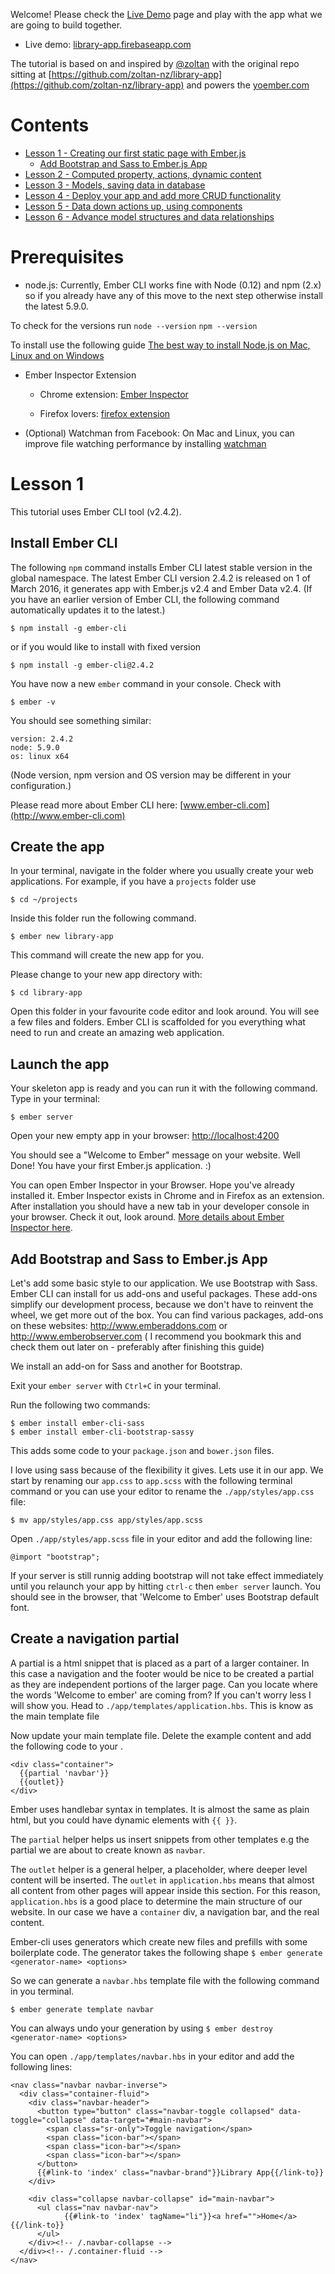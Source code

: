 Welcome! Please check the [Live Demo](https://library-app.firebaseapp.com) page and play with the app what we are going to build together.

* Live demo: [library-app.firebaseapp.com](https://library-app.firebaseapp.com/)

The tutorial is based on and inspired by [@zoltan](https://github.com/zoltan-nz) with the original repo sitting at [https://github.com/zoltan-nz/library-app](https://github.com/zoltan-nz/library-app) and powers the [yoember.com](http://yoember.com/) 

# Contents

* [Lesson 1 - Creating our first static page with Ember.js](#lesson-1)
  * [Add Bootstrap and Sass to Ember.js App](#ember-bootstrap-sass)
* [Lesson 2 - Computed property, actions, dynamic content](#lesson-2)
* [Lesson 3 - Models, saving data in database](#lesson-3)
* [Lesson 4 - Deploy your app and add more CRUD functionality](#lesson-4)
* [Lesson 5 - Data down actions up, using components](#lesson-5)
* [Lesson 6 - Advance model structures and data relationships](#lesson-6)

# Prerequisites

- node.js: Currently, Ember CLI works fine with Node (0.12) and npm (2.x) so if you already have any of this move to the next step otherwise install the latest 5.9.0.

To check for the versions run 
`node --version`
`npm --version`

To install use the following guide
  [The best way to install Node.js on Mac, Linux and on Windows](http://yoember.com/nodejs/the-best-way-to-install-node-js/)

- Ember Inspector Extension

   - Chrome extension: [Ember Inspector](https://chrome.google.com/webstore/detail/ember-inspector/bmdblncegkenkacieihfhpjfppoconhi?hl=en)

   - Firefox lovers: [firefox extension](https://addons.mozilla.org/en-US/firefox/addon/ember-inspector/)

- (Optional) Watchman from Facebook: On Mac and Linux, you can improve file watching performance by installing [watchman](https://facebook.github.io/watchman/docs/install.html)


# Lesson 1

This tutorial uses Ember CLI tool (v2.4.2).

## Install Ember CLI 

The following `npm` command installs Ember CLI latest stable version in the global namespace. The latest Ember CLI version 2.4.2 is released on 1 of March 2016, it generates app with Ember.js v2.4 and Ember Data v2.4. (If you have an earlier version of Ember CLI, the following command automatically updates it to the latest.)

    $ npm install -g ember-cli
    
or if you would like to install with fixed version

    $ npm install -g ember-cli@2.4.2

You have now a new `ember` command in your console. Check with

    $ ember -v
    
You should see something similar:

```
version: 2.4.2 
node: 5.9.0 
os: linux x64 
```

(Node version, npm version and OS version may be different in your configuration.)

Please read more about Ember CLI here: [www.ember-cli.com](http://www.ember-cli.com)

## Create the app

In your terminal, navigate in the folder where you usually create your web applications.
For example, if you have a `projects` folder use 

```
$ cd ~/projects
```

Inside this folder run the following command.

    $ ember new library-app

This command will create the new app for you.

Please change to your new app directory with: 

```
$ cd library-app
```

Open this folder in your favourite code editor and look around. You will see a few files and folders. Ember CLI is scaffolded for you everything what need to run and create an amazing web application. 

## Launch the app

Your skeleton app is ready and you can run it with the following command. Type in your terminal:

    $ ember server

Open your new empty app in your browser: <a href="http://localhost:4200" target="_blank">http://localhost:4200</a>

You should see a "Welcome to Ember" message on your website. Well Done! You have your first Ember.js application. :)

You can open Ember Inspector in your Browser. Hope you've already installed it. Ember Inspector exists in Chrome and in Firefox as an extension. After installation you should have a new tab in your developer console in your browser. Check it out, look around. [More details about Ember Inspector here](https://guides.emberjs.com/v2.4.0/ember-inspector/installation/). 

## Add Bootstrap and Sass to Ember.js App

Let's add some basic style to our application. We use Bootstrap with Sass. Ember CLI can install for us add-ons and useful packages. These add-ons simplify our development process, because we don't have to reinvent the wheel, we get more out of the box. You can find various packages, add-ons on these websites: http://www.emberaddons.com or http://www.emberobserver.com ( I recommend you bookmark this and check them out later on - preferably after finishing this guide)

We install an add-on for Sass and another for Bootstrap.

Exit your `ember server` with `Ctrl+C` in your terminal.

Run the following two commands:

```
$ ember install ember-cli-sass
$ ember install ember-cli-bootstrap-sassy
```

This adds some code to your `package.json` and `bower.json` files.

I love using sass because of the flexibility it gives. Lets use it in our app. We start by renaming our `app.css` to `app.scss` with the following terminal command or you can use your editor to rename the `./app/styles/app.css` file:

```
$ mv app/styles/app.css app/styles/app.scss
```

Open `./app/styles/app.scss` file in your editor and add the following line:

```
@import "bootstrap";
```

If your server is still runnig adding bootstrap will not take effect immediately until you relaunch your app by hitting `ctrl-c` then `ember server` launch. You should see in the browser, that 'Welcome to Ember' uses Bootstrap default font.

## Create a navigation partial

A partial is a html snippet that is placed as a part of a larger container. In this case a navigation and the footer would be nice to be created a partial as they are independent portions of the larger page.
Can you locate where the words 'Welcome to ember' are coming from? If you can't worry less I will show you. Head to `./app/templates/application.hbs`. This is know as the main template file

Now update your main template file. Delete the example content and add the following code to your .

``` 
<div class="container">
  {{partial 'navbar'}}
  {{outlet}}
</div>
``` 

Ember uses handlebar syntax in templates. It is almost the same as plain html, but you could have dynamic elements with `{{ }}`.

The `partial` helper helps us insert snippets from other templates e.g the partial we are about to create known as `navbar`.

The `outlet` helper is a general helper, a placeholder, where deeper level content will be inserted. The `outlet` in `application.hbs` means that almost all content from other pages will appear inside this section. For this reason, `application.hbs` is a good place to determine the main structure of our website. In our case we have a `container` div, a navigation bar, and the real content.

Ember-cli uses generators which create new files and prefills with some boilerplate code. The generator takes the following shape `$ ember generate <generator-name> <options>`

So we can generate a `navbar.hbs` template file with the following command in you terminal.

    $ ember generate template navbar

You can always undo your generation by using `$ ember destroy <generator-name> <options>`

You can open `./app/templates/navbar.hbs` in your editor and add the following lines:

```
<nav class="navbar navbar-inverse">
  <div class="container-fluid">
    <div class="navbar-header">
      <button type="button" class="navbar-toggle collapsed" data-toggle="collapse" data-target="#main-navbar">
        <span class="sr-only">Toggle navigation</span>
        <span class="icon-bar"></span>
        <span class="icon-bar"></span>
        <span class="icon-bar"></span>
      </button>
      {{#link-to 'index' class="navbar-brand"}}Library App{{/link-to}}
    </div>

    <div class="collapse navbar-collapse" id="main-navbar">
      <ul class="nav navbar-nav">
            {{#link-to 'index' tagName="li"}}<a href="">Home</a>{{/link-to}}
      </ul>
    </div><!-- /.navbar-collapse -->
  </div><!-- /.container-fluid -->
</nav>
```